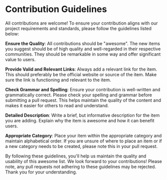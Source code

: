 # Contribution Guidelines

All contributions are welcome!
To ensure your contribution aligns with our project requirements and standards, please follow the guidelines listed below:

**Ensure the Quality**: All contributions should be "awesome". The new items you suggest should be of high quality and well-regarded in their respective communities. They should be remarkable in some way and offer significant value to users.

**Provide Valid and Relevant Links**: Always add a relevant link for the item. This should preferably be the official website or source of the item. Make sure the link is functioning and relevant to the item.

**Check Grammar and Spelling**: Ensure your contribution is well-written and grammatically correct. Please check your spelling and grammar before submitting a pull request. This helps maintain the quality of the content and makes it easier for others to read and understand.

**Detailed Description**: Write a brief, but informative description for the item you are adding. Explain why the item is awesome and how it can benefit users.

**Appropriate Category**: Place your item within the appropriate category and maintain alphabetical order. If you are unsure of where to place an item or if a new category needs to be created, please note this in your pull request.

By following these guidelines, you'll help us maintain the quality and usability of this awesome list. We look forward to your contributions!
Please note, any pull requests not adhering to these guidelines may be rejected. Thank you for your understanding.